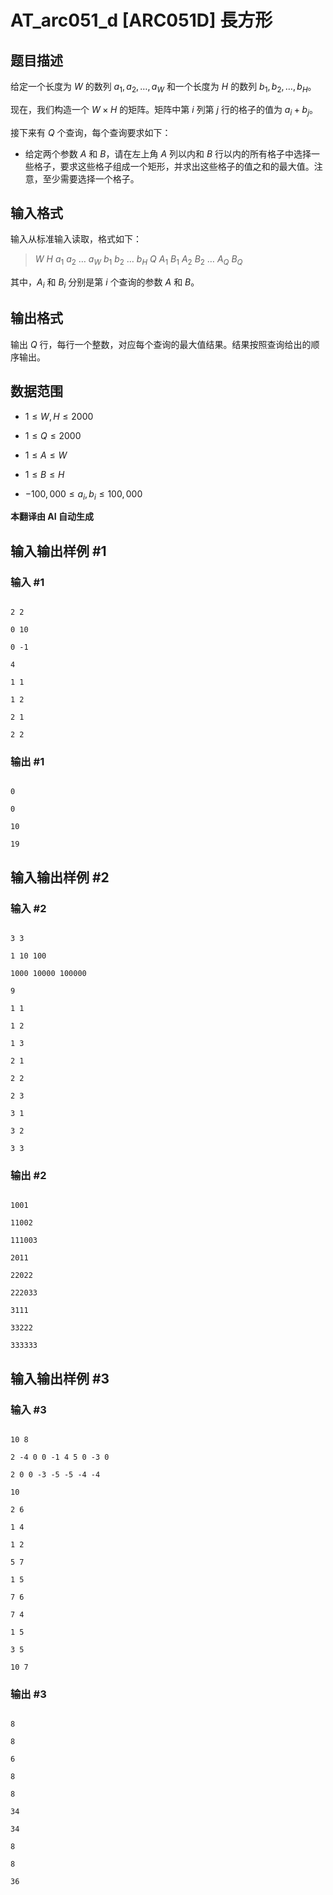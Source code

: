 # AT_arc051_d [ARC051D] 長方形

## 题目描述

给定一个长度为 $W$ 的数列 $a_1, a_2, \ldots, a_W$ 和一个长度为 $H$ 的数列 $b_1, b_2, \ldots, b_H$。

现在，我们构造一个 $W \times H$ 的矩阵。矩阵中第 $i$ 列第 $j$ 行的格子的值为 $a_i + b_j$。

接下来有 $Q$ 个查询，每个查询要求如下：

- 给定两个参数 $A$ 和 $B$，请在左上角 $A$ 列以内和 $B$ 行以内的所有格子中选择一些格子，要求这些格子组成一个矩形，并求出这些格子的值之和的最大值。注意，至少需要选择一个格子。

## 输入格式

输入从标准输入读取，格式如下：

> $W\ H\ a_1\ a_2\ \ldots\ a_W\ b_1\ b_2\ \ldots\ b_H\ Q\ A_1\ B_1\ A_2\ B_2\ \ldots\ A_Q\ B_Q$

其中，$A_i$ 和 $B_i$ 分别是第 $i$ 个查询的参数 $A$ 和 $B$。

## 输出格式

输出 $Q$ 行，每行一个整数，对应每个查询的最大值结果。结果按照查询给出的顺序输出。

## 数据范围
- $1 \leq W, H \leq 2000$
- $1 \leq Q \leq 2000$
- $1 \leq A \leq W$
- $1 \leq B \leq H$
- $-100,000 \leq a_i, b_i \leq 100,000$

 **本翻译由 AI 自动生成**

## 输入输出样例 #1

### 输入 #1

```
2 2
0 10
0 -1
4
1 1
1 2
2 1
2 2
```

### 输出 #1

```
0
0
10
19
```

## 输入输出样例 #2

### 输入 #2

```
3 3
1 10 100
1000 10000 100000
9
1 1
1 2
1 3
2 1
2 2
2 3
3 1
3 2
3 3
```

### 输出 #2

```
1001
11002
111003
2011
22022
222033
3111
33222
333333
```

## 输入输出样例 #3

### 输入 #3

```
10 8
2 -4 0 0 -1 4 5 0 -3 0
2 0 0 -3 -5 -5 -4 -4
10
2 6
1 4
1 2
5 7
1 5
7 6
7 4
1 5
3 5
10 7
```

### 输出 #3

```
8
8
6
8
8
34
34
8
8
36
```